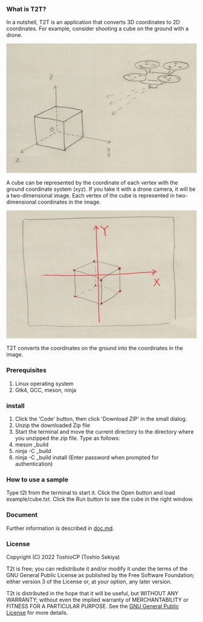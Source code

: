 ### What is T2T?

In a nutshell, T2T is an application that converts 3D coordinates to 2D coordinates.
For example, consider shooting a cube on the ground with a drone.

![cube and drone](cube_drone.jpg)

A cube can be represented by the coordinate of each vertex with the ground coordinate system (xyz).
If you take it with a drone camera, it will be a two-dimensional image.
Each vertex of the cube is represented in two-dimensional coordinates in the image.

![image in the drone](image_drone.jpg)

T2T converts the coordinates on the ground into the coordinates in the image.

### Prerequisites

1. Linux operating system
2. Gtk4, GCC, meson, ninja

### install

1. Click the 'Code' button, then click 'Download ZIP' in the small dialog.
2. Unzip the downloaded Zip file
3. Start the terminal and move the current directory to the directory where you unzipped the zip file. Type as follows:
4. meson _build
5. ninja -C _build
6. ninja -C _build install (Enter password when prompted for authentication)

### How to use a sample

Type t2t from the terminal to start it.
Click the Open button and load example/cube.txt.
Click the Run button to see the cube in the right window.

### Document

Further information is described in [doc.md](doc.md).

### License

Copyright (C) 2022  ToshioCP (Toshio Sekiya)

T2t is free; you can redistribute it and/or modify it under the terms of the GNU General Public License as published by the Free Software Foundation; either version 3 of the License or, at your option, any later version.

T2t is distributed in the hope that it will be useful, but WITHOUT ANY WARRANTY; without even the implied warranty of MERCHANTABILITY or FITNESS FOR A PARTICULAR PURPOSE.
See the [GNU General Public License](https://www.gnu.org/licenses/gpl-3.0.html) for more details.

